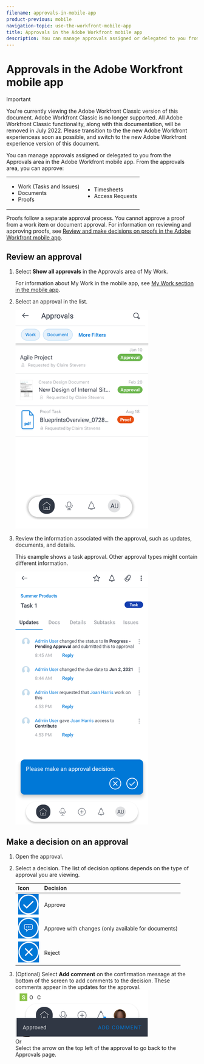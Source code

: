 ```yaml
---
filename: approvals-in-mobile-app
product-previous: mobile
navigation-topic: use-the-workfront-mobile-app
title: Approvals in the Adobe Workfront mobile app
description: You can manage approvals assigned or delegated to you from the Approvals area in the Adobe Workfront mobile app. From the approvals area, you can approve - EDIT ME.
---
```


# Approvals in the Adobe Workfront mobile app

>[!IMPORTANT]
>
>You're currently viewing the Adobe Workfront Classic version of this document. Adobe Workfront Classic is no longer supported. All Adobe Workfront Classic functionality, along with this documentation, will be removed in July 2022. Please transition to the the new Adobe Workfront experienceas soon as possible, and switch to the new Adobe Workfront experience version of this document.

You can manage approvals assigned or delegated to you from the Approvals area in the Adobe Workfront mobile app. From the approvals area, you can approve:

<table> 
 <col> 
 <col> 
 <tbody> 
  <tr> 
   <td> 
    <ul> 
     <li>Work (Tasks and Issues)</li> 
     <li>Documents</li> 
     <li>Proofs </li> 
    </ul> </td> 
   <td> 
    <ul> 
     <li>Timesheets</li> 
     <li>Access Requests</li> 
    </ul> </td> 
  </tr> 
 </tbody> 
</table>

Proofs follow a separate approval process. You cannot approve a proof from a work item or document approval. For information on reviewing and approving proofs, see [Review and make decisions on proofs in the Adobe Workfront mobile app](../../../workfront-basics/mobile-apps/using-the-workfront-mobile-app/work-with-proofs-in-mobile-app.md).

## Review an approval

1. Select **Show all approvals** in the Approvals area of My Work.

   For information about My&nbsp;Work in the mobile app, see [My Work section in the mobile app](../../../workfront-basics/mobile-apps/using-the-workfront-mobile-app/my-work-section-mobile.md).

1. Select an approval in the list.

   ![Approvals list in mobile app](assets/mobile-approvals-adobe-350x574.png)

1. Review the information associated with the approval, such as updates, documents, and details.

   This example shows a task approval. Other approval types might contain different information.

   ![Sample task approval](assets/mobile-taskapproval-350x664.png)

## Make a decision on an approval

1. Open the approval.
1. Select a decision. The list of decision options depends on the type of approval you are viewing.

   |Icon|Decision|
   |---|---|
   |  ![Approve proof from task](assets/mobile-approveprooffromtask.png) |Approve |
   |  ![Approve proof with changes from task](assets/mobile-approveproofwithcommentsfromtask.png)|Approve with changes (only available for documents) |
   |  ![Reject proof from task](assets/mobile-rejectprooffromtask.png)|Reject |

1. (Optional) Select **Add comment** on the confirmation message at the bottom of the screen to add comments to the decision. These comments appear in the updates for the approval.  
   ![Add comment](assets/mobile-addcommenttoapproval-350x123.png)  
   Or  
   Select the arrow on the top left of the approval to go back to the Approvals page.

